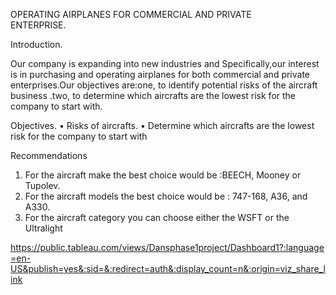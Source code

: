 OPERATING AIRPLANES FOR 
COMMERCIAL AND PRIVATE             
ENTERPRISE.

Introduction.

Our company is expanding into new industries and Specifically,our interest is in purchasing and operating airplanes for both commercial and private enterprises.Our objectives are:one, to identify  potential risks of  the aircraft business .two, to determine which aircrafts are the lowest risk for the company to start with.

Objectives.
 • Risks of aircrafts.
 • Determine which aircrafts are the lowest risk for the company to 
start with

Recommendations
 1. For the aircraft make the best choice would be :BEECH, Mooney 
or Tupolev.
 2. For the aircraft models the best choice would be : 747-168, A36, 
and A330.
 3. For the aircraft category you can choose either the WSFT or the 
Ultralight

https://public.tableau.com/views/Dansphase1project/Dashboard1?:language=en-US&publish=yes&:sid=&:redirect=auth&:display_count=n&:origin=viz_share_link